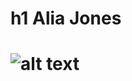# h1 Alia Jones
# ![alt text](https://github.com/[AliaAJones]/[AliaAJones]/blob/[pictures]/snook.jpg?raw=true)
